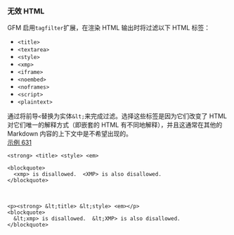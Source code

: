 ### 无效 HTML

GFM 启用`tagfilter`扩展，在渲染 HTML 输出时将过滤以下 HTML 标签：  

*   `<title>`
*   `<textarea>`
*   `<style>`
*   `<xmp>`
*   `<iframe>`
*   `<noembed>`
*   `<noframes>`
*   `<script>`
*   `<plaintext>`

通过将前导`<`替换为实体`&lt;`来完成过滤。选择这些标签是因为它们改变了 HTML 对它们唯一的解释方式（即嵌套的 HTML 有不同地解释），并且这通常在其他的 Markdown 内容的上下文中是不希望出现的。    
[示例 631](https://github.github.com/gfm/#example-631)  

    <strong> <title> <style> <em>
    
    <blockquote>
      <xmp> is disallowed.  <XMP> is also disallowed.
    </blockquote>

   

    <p><strong> &lt;title> &lt;style> <em></p>
    <blockquote>
      &lt;xmp> is disallowed.  &lt;XMP> is also disallowed.
    </blockquote>
